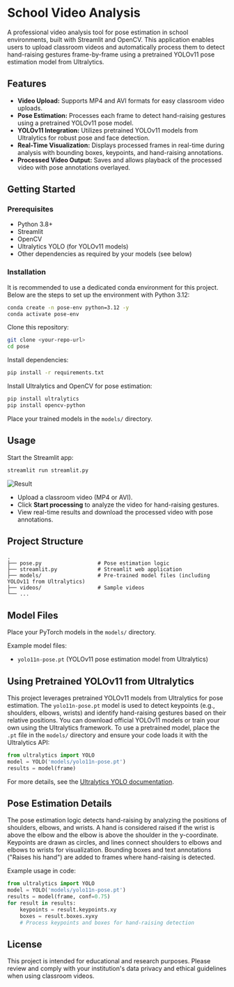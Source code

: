 # School Video Analysis

A professional video analysis tool for pose estimation in school environments, built with Streamlit and OpenCV. This application enables users to upload classroom videos and automatically process them to detect hand-raising gestures frame-by-frame using a pretrained YOLOv11 pose estimation model from Ultralytics.

## Features

- **Video Upload:** Supports MP4 and AVI formats for easy classroom video uploads.
- **Pose Estimation:** Processes each frame to detect hand-raising gestures using a pretrained YOLOv11 pose model.
- **YOLOv11 Integration:** Utilizes pretrained YOLOv11 models from Ultralytics for robust pose and face detection.
- **Real-Time Visualization:** Displays processed frames in real-time during analysis with bounding boxes, keypoints, and hand-raising annotations.
- **Processed Video Output:** Saves and allows playback of the processed video with pose annotations overlayed.

## Getting Started

### Prerequisites

- Python 3.8+
- Streamlit
- OpenCV
- Ultralytics YOLO (for YOLOv11 models)
- Other dependencies as required by your models (see below)

### Installation

It is recommended to use a dedicated conda environment for this project. Below are the steps to set up the environment with Python 3.12:

```bash
conda create -n pose-env python=3.12 -y
conda activate pose-env
```

Clone this repository:

```bash
git clone <your-repo-url>
cd pose
```

Install dependencies:

```bash
pip install -r requirements.txt
```

Install Ultralytics and OpenCV for pose estimation:

```bash
pip install ultralytics
pip install opencv-python
```

Place your trained models in the `models/` directory.

## Usage

Start the Streamlit app:

```bash
streamlit run streamlit.py
```
![Result](pose.gif)
- Upload a classroom video (MP4 or AVI).
- Click **Start processing** to analyze the video for hand-raising gestures.
- View real-time results and download the processed video with pose annotations.

## Project Structure

```
.
├── pose.py                  # Pose estimation logic
├── streamlit.py             # Streamlit web application
├── models/                  # Pre-trained model files (including YOLOv11 from Ultralytics)
├── videos/                  # Sample videos
└── ...
```

## Model Files

Place your PyTorch models in the `models/` directory.

Example model files:
- `yolo11n-pose.pt` (YOLOv11 pose estimation model from Ultralytics)

## Using Pretrained YOLOv11 from Ultralytics

This project leverages pretrained YOLOv11 models from Ultralytics for pose estimation.
The `yolo11n-pose.pt` model is used to detect keypoints (e.g., shoulders, elbows, wrists) and identify hand-raising gestures based on their relative positions.
You can download official YOLOv11 models or train your own using the Ultralytics framework.
To use a pretrained model, place the `.pt` file in the `models/` directory and ensure your code loads it with the Ultralytics API:

```python
from ultralytics import YOLO
model = YOLO('models/yolo11n-pose.pt')
results = model(frame)
```

For more details, see the [Ultralytics YOLO documentation](https://docs.ultralytics.com/).

## Pose Estimation Details

The pose estimation logic detects hand-raising by analyzing the positions of shoulders, elbows, and wrists.
A hand is considered raised if the wrist is above the elbow and the elbow is above the shoulder in the y-coordinate.
Keypoints are drawn as circles, and lines connect shoulders to elbows and elbows to wrists for visualization.
Bounding boxes and text annotations ("Raises his hand") are added to frames where hand-raising is detected.

Example usage in code:

```python
from ultralytics import YOLO
model = YOLO('models/yolo11n-pose.pt')
results = model(frame, conf=0.75)
for result in results:
    keypoints = result.keypoints.xy
    boxes = result.boxes.xyxy
    # Process keypoints and boxes for hand-raising detection
```

## License

This project is intended for educational and research purposes. Please review and comply with your institution's data privacy and ethical guidelines when using classroom videos.
